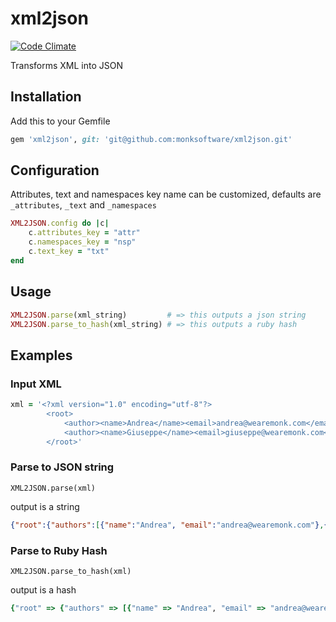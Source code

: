 # xml2json

[![Code Climate](https://codeclimate.com/github/monksoftware/xml2json.png)](https://codeclimate.com/github/monksoftware/xml2json)

Transforms XML into JSON

## Installation

Add this to your Gemfile

```ruby
gem 'xml2json', git: 'git@github.com:monksoftware/xml2json.git'
```

## Configuration

Attributes, text and namespaces key name can be customized, defaults are `_attributes`, `_text` and `_namespaces`

```ruby
XML2JSON.config do |c|
	c.attributes_key = "attr"
	c.namespaces_key = "nsp"
	c.text_key = "txt"
end
```

## Usage

```ruby
XML2JSON.parse(xml_string)         # => this outputs a json string
XML2JSON.parse_to_hash(xml_string) # => this outputs a ruby hash
```

## Examples

### Input XML

```ruby
xml = '<?xml version="1.0" encoding="utf-8"?>
		<root>
	   		<author><name>Andrea</name><email>andrea@wearemonk.com</email></author>
	   		<author><name>Giuseppe</name><email>giuseppe@wearemonk.com</email></author>
	   	</root>'
```

### Parse to JSON string

```
XML2JSON.parse(xml)
```

output is a string

```json
{"root":{"authors":[{"name":"Andrea", "email":"andrea@wearemonk.com"},{"name":"Giuseppe", "email":"giuseppe@wearemonk.com"}]}}
```

### Parse to Ruby Hash

```
XML2JSON.parse_to_hash(xml)
```

output is a hash

```ruby
{"root" => {"authors" => [{"name" => "Andrea", "email" => "andrea@wearemonk.com"},{"name" => "Giuseppe", "email" => "giuseppe@wearemonk.com"}]}}
```
